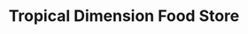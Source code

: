 ---
title: "Tropical Dimension Food Store"
url: /cambridge/tropical-dimension-food-store/
shop: supermarket
---
